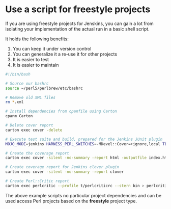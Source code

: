 # Use a script for __freestyle__ projects

If you are using freestyle projects for Jenskins, you can gain a lot from isolating your implementation of the actual run in a basic shell script.

It holds the following benefits:

1. You can keep it under version control
2. You can generalize it a re-use it for other projects
3. It is easier to test
4. It is easier to maintain

```bash
#!/bin/bash

# Source our bashrc
source ~/perl5/perlbrew/etc/bashrc

# Remove old XML files
rm *.xml

# Install dependencies from cpanfile using Carton
cpanm Carton

# Delete cover report
carton exec cover -delete

# Execute test suite and build, prepared for the Jenkins JUnit plugin
MOJO_MODE=jenkins HARNESS_PERL_SWITCHES=-MDevel::Cover=+ignore,local TEST_POD=1 carton exec prove --timer --formatter=TAP::Formatter::JUnit t > jenkins-${JOB_NAME}-${BUILD_NUMBER}-junit.xml

# Create the coverage report
carton exec cover -silent -no-summary -report html -outputfile index.html

# Create coverage report for Jenkins clover plugin
carton exec cover -silent -no-summary -report clover

# Create Perl::Critic report
carton exec perlcritic --profile t/perlcriticrc --stern bin > perlcritic.txt
```

The above example scripts no particular project dependencies and can be used access Perl projects based on the __freestyle__ project type.

